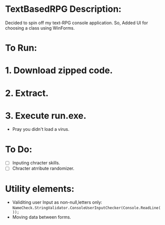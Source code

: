 # TextBasedRPG Description:

Decided to spin off my text-RPG console application. So,
Added UI for choosing a class using WinForms.

# To Run:
 # 1. Download zipped code. 
 # 2. Extract.
 # 3. Execute run.exe.
 * Pray you didn't load a virus.

# To Do: 
* [ ] Inputing chracter skills.
* [ ] Chracter atrribute randomizer.

# Utility elements:
- Validiting user Input as non-null,letters only:
 `NameCheck.StringValidator.ConsoleUserInputChecker(Console.ReadLine()); `
- Moving data between forms.

